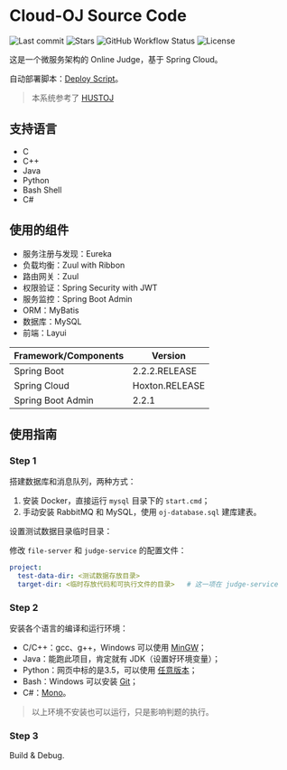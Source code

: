 # Cloud-OJ Source Code

![Last commit](https://img.shields.io/github/last-commit/imcloudfloating/Cloud-OJ) ![Stars](https://img.shields.io/github/stars/imcloudfloating/Cloud-OJ) ![GitHub Workflow Status](https://img.shields.io/github/workflow/status/imcloudfloating/Cloud-OJ/Java%20CI%20with%20Maven) ![License](https://img.shields.io/github/license/imcloudfloating/Cloud-OJ)

这是一个微服务架构的 Online Judge，基于 Spring Cloud。

自动部署脚本：[Deploy Script](https://github.com/imcloudfloating/Cloud-OJ-Docker)。

> 本系统参考了 [HUSTOJ](https://github.com/zhblue/hustoj)

## 支持语言

- C
- C++
- Java
- Python
- Bash Shell
- C#

## 使用的组件

- 服务注册与发现：Eureka
- 负载均衡：Zuul with Ribbon
- 路由网关：Zuul
- 权限验证：Spring Security with JWT
- 服务监控：Spring Boot Admin
- ORM：MyBatis
- 数据库：MySQL
- 前端：Layui

Framework/Components    | Version
------------------------|-----------------
Spring Boot             | 2.2.2.RELEASE
Spring Cloud            | Hoxton.RELEASE
Spring Boot Admin       | 2.2.1

## 使用指南

### Step 1

搭建数据库和消息队列，两种方式：

1. 安装 Docker，直接运行 `mysql` 目录下的 `start.cmd`；
2. 手动安装 RabbitMQ 和 MySQL，使用 `oj-database.sql` 建库建表。

设置测试数据目录临时目录：

修改 `file-server` 和 `judge-service` 的配置文件：

```yaml
project:
  test-data-dir: <测试数据存放目录>
  target-dir: <临时存放代码和可执行文件的目录>   # 这一项在 judge-service
```

### Step 2

安装各个语言的编译和运行环境：

- C/C++：gcc、g++，Windows 可以使用 [MinGW](http://www.mingw.org/)；
- Java：能跑此项目，肯定就有 JDK（设置好环境变量）；
- Python：网页中标的是3.5，可以使用 [任意版本](https://www.python.org/)；
- Bash：Windows 可以安装 [Git](https://git-scm.com/)；
- C#：[Mono](https://www.mono-project.com/)。

> 以上环境不安装也可以运行，只是影响判题的执行。

### Step 3

Build & Debug.
